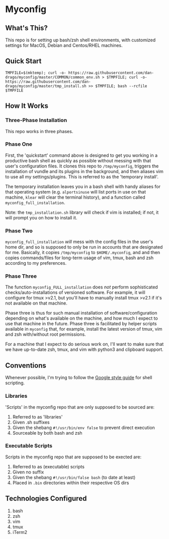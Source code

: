 # Myconfig

## What's This?

This repo is for setting up bash/zsh shell environments, with customized settings for MacOS, Debian and Centos/RHEL machines.

## Quick Start

`TMPFILE=$(mktemp); curl -o- https://raw.githubusercontent.com/dan-drago/myconfig/master/COMMON/common_env.sh > $TMPFILE; curl -o- https://raw.githubusercontent.com/dan-drago/myconfig/master/tmp_install.sh >> $TMPFILE; bash --rcfile $TMPFILE`

## How It Works

### Three-Phase Installation

This repo works in three phases.

### Phase One

First, the 'quickstart' command above is designed to get you working in a productive bash shell as quickly as possible without messing with that user's configuration files. It clones this repo to `/tmp/myconfig`, triggers the installation of vundle and its plugins in the background, and then aliases vim to use all my settings/plugins. This is referred to as the 'temporary install'.

The temporary installation leaves you in a bash shell with handy aliases for that operating system (e.g. `alportsinuse` will list ports in use on that machine, `klear` will clear the terminal history), and a function called `myconfig_full_installation`.

Note: the `tmp_installation.sh` library will check if vim is installed; if not, it will prompt you on how to install it.   

### Phase Two

`myconfig_full_installation` *will* mess with the config files in the user's home dir, and so is supposed to only be run in accounts that are designated for me. Basically, it copies `/tmp/myconfig` to `$HOME/.myconfig`, and and then copies commands/files for long-term usage of vim, tmux, bash and zsh according to my preferences.

### Phase Three

The function `myconfig_FULL_installation` does *not* perform sophisticated checks/auto-installations of versioned software. For example, it will configure for tmux >v2.1, but you'll have to manually install tmux >v2.1 if it's not available on that machine.

Phase three is thus for such manual installation of software/configuration depending on what's available on the machine, and how much I expect to use that machine in the future. Phase three is facilitated by helper scripts available in `myconfig` that, for example, install the latest version of tmux, vim and zsh with/without root permissions.

For a machine that I expect to do serious work on, I'll want to make sure that we have up-to-date zsh, tmux, and vim with python3 and clipboard support.


## Conventions

Whenever possible, I'm trying to follow the [Google style guide](https://google.github.io/styleguide/shellguide.html) for shell scripting.

### Libraries

'Scripts' in the myconfig repo that are only supposed to be sourced are:

1. Referred to as 'libraries'
2. Given .sh suffixes
3. Given the shebang `#!/usr/bin/env false` to prevent direct execution
4. Sourceable by both bash and zsh

### Executable Scripts

Scripts in the myconfig repo that are supposed to be exected are:

1. Referred to as (executable) scripts
2. Given no suffix
3. Given the shebang `#!/usr/bin/false bash` (to date at least)
4. Placed in `.bin` directories within their respective OS dirs

## Technologies Configured

1. bash
2. zsh
2. vim
3. tmux
4. iTerm2


